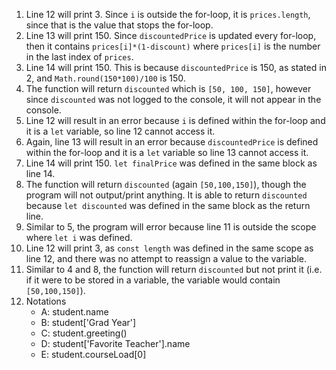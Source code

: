 1. Line 12 will print 3. Since ```i``` is outside the for-loop, it is ```prices.length```, since that is the value that stops the for-loop. 
2. Line 13 will print 150. Since ```discountedPrice``` is updated every for-loop, then it contains ```prices[i]*(1-discount)``` where ```prices[i]``` is the number in the last index of ```prices```. 
3. Line 14 will print 150. This is because ```discountedPrice``` is 150, as stated in 2, and ```Math.round(150*100)/100``` is 150. 
4. The function will return ```discounted``` which is ```[50, 100, 150]```, however since ```discounted``` was not logged to the console, it will not appear in the console. 
5. Line 12 will result in an error because ```i``` is defined within the for-loop and it is a ```let``` variable, so line 12 cannot access it. 
6. Again, line 13 will result in an error because ```discountedPrice``` is defined within the for-loop and it is a ```let``` variable so line 13 cannot access it. 
7. Line 14 will print 150. ```let finalPrice``` was defined in the same block as line 14. 
8. The function will return ```discounted``` (again ```[50,100,150]```), though the program will not output/print anything. It is able to return ```discounted``` because ```let discounted``` was defined in the same block as the return line. 
9. Similar to 5, the program will error because line 11 is outside the scope where ```let i``` was defined. 
10. Line 12 will print 3, as ```const length``` was defined in the same scope as line 12, and there was no attempt to reassign a value to the variable. 
11. Similar to 4 and 8, the function will return ```discounted``` but not print it (i.e. if it were to be stored in a variable, the variable would contain ```[50,100,150]```). 
12. Notations 
    * A: student.name
    * B: student['Grad Year']
    * C: student.greeting()
    * D: student['Favorite Teacher'].name
    * E: student.courseLoad[0]